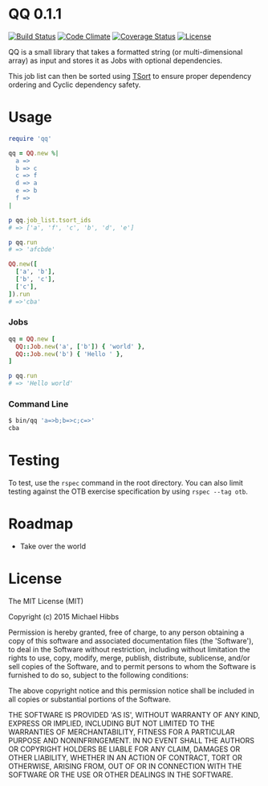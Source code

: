 # QQ 0.1.1

[![Build Status](http://img.shields.io/travis/MrBeardy/OTBExercise.svg)][travis]
[![Code Climate](http://img.shields.io/codeclimate/github/MrBeardy/OTBExercise.svg)][codeclimate]
[![Coverage Status](http://img.shields.io/coveralls/MrBeardy/OTBExercise.svg)][coveralls]
[![License](https://img.shields.io/badge/license-MIT-blue.svg)][license]

[travis]: https://travis-ci.org/MrBeardy/OTBExercise
[codeclimate]: https://codeclimate.com/github/MrBeardy/OTBExercise
[coveralls]: https://coveralls.io/r/MrBeardy/OTBExercise
[license]: LICENSE

QQ is a small library that takes a formatted string (or multi-dimensional 
array) as input and stores it as Jobs with optional dependencies.

This job list can then be sorted using 
[TSort](http://ruby-doc.org/stdlib/libdoc/tsort/rdoc/TSort.html) to ensure
proper dependency ordering and Cyclic dependency safety.

# Usage
```ruby
require 'qq'

qq = QQ.new %|
  a =>
  b => c
  c => f
  d => a
  e => b
  f =>
|

p qq.job_list.tsort_ids
# => ['a', 'f', 'c', 'b', 'd', 'e']

p qq.run
# => 'afcbde'

QQ.new([
  ['a', 'b'],
  ['b', 'c'],
  ['c'],
]).run
# =>'cba'

```

### Jobs
```ruby
qq = QQ.new [
  QQ::Job.new('a', ['b']) { 'world' },
  QQ::Job.new('b') { 'Hello ' },
]

p qq.run
# => 'Hello world'
```

### Command Line

```bash
$ bin/qq 'a=>b;b=>c;c=>'
cba
```

# Testing

To test, use the `rspec` command in the root directory. 
You can also limit testing against the OTB exercise specification by
using `rspec --tag otb`.

# Roadmap

- Take over the world

# License

The MIT License (MIT)

Copyright (c) 2015 Michael Hibbs

Permission is hereby granted, free of charge, to any person obtaining a copy
of this software and associated documentation files (the 'Software'), to deal
in the Software without restriction, including without limitation the rights
to use, copy, modify, merge, publish, distribute, sublicense, and/or sell
copies of the Software, and to permit persons to whom the Software is
furnished to do so, subject to the following conditions:

The above copyright notice and this permission notice shall be included in
all copies or substantial portions of the Software.

THE SOFTWARE IS PROVIDED 'AS IS', WITHOUT WARRANTY OF ANY KIND, EXPRESS OR
IMPLIED, INCLUDING BUT NOT LIMITED TO THE WARRANTIES OF MERCHANTABILITY,
FITNESS FOR A PARTICULAR PURPOSE AND NONINFRINGEMENT. IN NO EVENT SHALL THE
AUTHORS OR COPYRIGHT HOLDERS BE LIABLE FOR ANY CLAIM, DAMAGES OR OTHER
LIABILITY, WHETHER IN AN ACTION OF CONTRACT, TORT OR OTHERWISE, ARISING FROM,
OUT OF OR IN CONNECTION WITH THE SOFTWARE OR THE USE OR OTHER DEALINGS IN
THE SOFTWARE.
